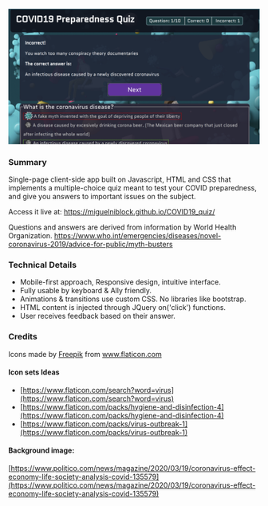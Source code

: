 ![screenshot](covid19quiz_screenshot.png)

### Summary

Single-page client-side app built on Javascript, HTML and CSS that implements a multiple-choice quiz meant to test your COVID preparedness, and give you answers to important issues on the subject. 

Access it live at: https://miguelniblock.github.io/COVID19_quiz/

Questions and answers are derived from information by World Health Organization. https://www.who.int/emergencies/diseases/novel-coronavirus-2019/advice-for-public/myth-busters

### Technical Details

- Mobile-first approach, Responsive design, intuitive interface.
- Fully usable by keyboard & Ally friendly.
- Animations & transitions use custom CSS. No libraries like bootstrap.
- HTML content is injected through JQuery on('click') functions.
- User receives feedback based on their answer.

### Credits

<div>Icons made by <a href="https://www.flaticon.com/authors/freepik" title="Freepik">Freepik</a> from <a href="https://www.flaticon.com/" title="Flaticon">www.flaticon.com</a></div>

#### Icon sets Ideas

- [https://www.flaticon.com/search?word=virus](https://www.flaticon.com/search?word=virus)
- [https://www.flaticon.com/packs/hygiene-and-disinfection-4](https://www.flaticon.com/packs/hygiene-and-disinfection-4)
- [https://www.flaticon.com/packs/virus-outbreak-1](https://www.flaticon.com/packs/virus-outbreak-1)

#### Background image: 

[https://www.politico.com/news/magazine/2020/03/19/coronavirus-effect-economy-life-society-analysis-covid-135579](https://www.politico.com/news/magazine/2020/03/19/coronavirus-effect-economy-life-society-analysis-covid-135579)


